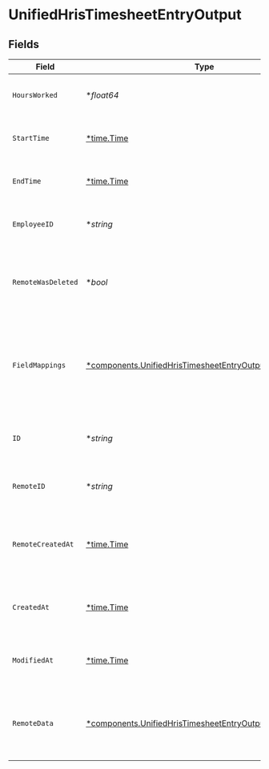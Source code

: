 # UnifiedHrisTimesheetEntryOutput


## Fields

| Field                                                                                                                               | Type                                                                                                                                | Required                                                                                                                            | Description                                                                                                                         | Example                                                                                                                             |
| ----------------------------------------------------------------------------------------------------------------------------------- | ----------------------------------------------------------------------------------------------------------------------------------- | ----------------------------------------------------------------------------------------------------------------------------------- | ----------------------------------------------------------------------------------------------------------------------------------- | ----------------------------------------------------------------------------------------------------------------------------------- |
| `HoursWorked`                                                                                                                       | **float64*                                                                                                                          | :heavy_minus_sign:                                                                                                                  | The number of hours worked                                                                                                          | 40                                                                                                                                  |
| `StartTime`                                                                                                                         | [*time.Time](https://pkg.go.dev/time#Time)                                                                                          | :heavy_minus_sign:                                                                                                                  | The start time of the timesheet entry                                                                                               | 2024-10-01T08:00:00Z                                                                                                                |
| `EndTime`                                                                                                                           | [*time.Time](https://pkg.go.dev/time#Time)                                                                                          | :heavy_minus_sign:                                                                                                                  | The end time of the timesheet entry                                                                                                 | 2024-10-01T16:00:00Z                                                                                                                |
| `EmployeeID`                                                                                                                        | **string*                                                                                                                           | :heavy_minus_sign:                                                                                                                  | The UUID of the associated employee                                                                                                 | 801f9ede-c698-4e66-a7fc-48d19eebaa4f                                                                                                |
| `RemoteWasDeleted`                                                                                                                  | **bool*                                                                                                                             | :heavy_minus_sign:                                                                                                                  | Indicates if the timesheet entry was deleted in the remote system                                                                   | false                                                                                                                               |
| `FieldMappings`                                                                                                                     | [*components.UnifiedHrisTimesheetEntryOutputFieldMappings](../../models/components/unifiedhristimesheetentryoutputfieldmappings.md) | :heavy_minus_sign:                                                                                                                  | The custom field mappings of the object between the remote 3rd party & Panora                                                       | {<br/>"custom_field_1": "value1",<br/>"custom_field_2": "value2"<br/>}                                                              |
| `ID`                                                                                                                                | **string*                                                                                                                           | :heavy_minus_sign:                                                                                                                  | The UUID of the timesheet entry record                                                                                              | 801f9ede-c698-4e66-a7fc-48d19eebaa4f                                                                                                |
| `RemoteID`                                                                                                                          | **string*                                                                                                                           | :heavy_minus_sign:                                                                                                                  | The remote ID of the timesheet entry                                                                                                | id_1                                                                                                                                |
| `RemoteCreatedAt`                                                                                                                   | [*time.Time](https://pkg.go.dev/time#Time)                                                                                          | :heavy_minus_sign:                                                                                                                  | The date when the timesheet entry was created in the remote system                                                                  | 2024-10-01T12:00:00Z                                                                                                                |
| `CreatedAt`                                                                                                                         | [*time.Time](https://pkg.go.dev/time#Time)                                                                                          | :heavy_minus_sign:                                                                                                                  | The created date of the timesheet entry                                                                                             | 2024-10-01T12:00:00Z                                                                                                                |
| `ModifiedAt`                                                                                                                        | [*time.Time](https://pkg.go.dev/time#Time)                                                                                          | :heavy_minus_sign:                                                                                                                  | The last modified date of the timesheet entry                                                                                       | 2024-10-01T12:00:00Z                                                                                                                |
| `RemoteData`                                                                                                                        | [*components.UnifiedHrisTimesheetEntryOutputRemoteData](../../models/components/unifiedhristimesheetentryoutputremotedata.md)       | :heavy_minus_sign:                                                                                                                  | The remote data of the timesheet entry in the context of the 3rd Party                                                              | {<br/>"raw_data": {<br/>"additional_field": "some value"<br/>}<br/>}                                                                |